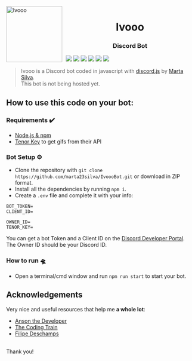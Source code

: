 <img width="150" height="150" align="left" style="float: left; margin: 0 10px 0 0;" alt="Ivooo" src="https://media.discordapp.net/attachments/868061485425893408/868268766788726815/Banzai-TLK.png?width=530&height=530"> 
<h1 align="center">Ivooo</h1>
<h3 align="center">Discord Bot</h3>

[![](https://img.shields.io/badge/discord.js-v13.5.0-blue.svg?logo=npm)](https://www.npmjs.com/package/discord.js)
[![](https://img.shields.io/badge/minecraft--server--util-3.7.2-green?logo=npm)](https://www.npmjs.com/package/minecraft-server-util)
[![](https://img.shields.io/badge/node--fetch-2.6.1-yellow?logo=npm)](https://www.npmjs.com/package/node-fetch)
[![](https://img.shields.io/badge/dotenv-10.0.0-orange?logo=npm)](https://www.npmjs.com/package/dotenv)
[![](https://img.shields.io/badge/fs-0.0.1--security-9cf?logo=npm)](https://www.npmjs.com/package/fs)
[![](https://img.shields.io/badge/nodemon-2.0.15-lightgrey?logo=npm)](https://www.npmjs.com/package/nodemon)

> Ivooo is a Discord bot coded in javascript with [discord.js](https://discord.js.org) by [Marta Silva](https://github.com/marta23silva). <br/>
> This bot is not being hosted yet.

## How to use this code on your bot:

### Requirements ✔️
* [Node.js & npm](https://docs.npmjs.com/downloading-and-installing-node-js-and-npm)
* [Tenor Key](https://tenor.com/developer/keyregistration) to get gifs from their API

### Bot Setup ⚙️
* Clone the repository with `git clone https://github.com/marta23silva/IvoooBot.git` or download in ZIP format.
* Install all the dependencies by running `npm i`.
* Create a `.env` file and complete it with your info:
```
BOT_TOKEN=
CLIENT_ID=

OWNER_ID=
TENOR_KEY=
```
You can get a bot Token and a Client ID on the [Discord Developer Portal](https://discord.com/developers/applications). The Owner ID should be your Discord ID.
### How to run 🛸
* Open a terminal/cmd window and run `npm run start` to start your bot.

## Acknowledgements

Very nice and useful resources that help me **a whole lot**: 
* [Anson the Developer](https://www.youtube.com/c/AnsontheDeveloper/featured)
* [The Coding Train](https://www.youtube.com/user/shiffman)
* [Filipe Deschamps](https://www.youtube.com/c/FilipeDeschamps)

<br/>Thank you!
